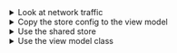<details>
<summary>Look at network traffic</summary>

Before making any changes, open devtools in the Network tab and refresh _earthquakes_. You'll see two
calls to the web service.

<img style="width:80%" src="https://s3.amazonaws.com/mjs.neo.learning.images/earthquakes/EarthquakesTwoTablesTwoCalls.png"></img>

</details>

<details>
<summary>Copy the store config to the view model</summary>

View models have two key configs: `data` and `stores`.

- `data` holds name/value pairs where the value can be a simple value, or object references
- `stores` holds configs of stores

Add a `stores` property to the view model config that holds a copy of the store.

<pre data-javascript>
import Base             from '../../../node_modules/neo.mjs/src/container/Base.mjs';
import Controller       from './MainViewController.mjs';
import EarthquakesTable from './earthquakes/Table.mjs';
import Store            from '../../../node_modules/neo.mjs/src/data/Store.mjs';
import ViewModel        from './MainViewModel.mjs';

class MainView extends Base {
    static config = {
        className: 'Earthquakes.view.MainView',
        ntype: 'earthquakes-main',

        controller: {module: Controller},
        model: {
            module: ViewModel,
            stores: {
                earthquakes: {
                    module: Store,
                    model: {
                        fields: [{
                            name: "humanReadableLocation"
                        }, {
                            name: "size"
                        }, {
                            name: "timestamp",
                            type: "Date"
                        }]
                    },
                    url: "https://apis.is/earthquake/is",
                    responseRoot: "results",
                    autoLoad: true
                },    
            }
        },

        layout: {
            ntype: 'vbox', align: 'stretch'
        },
        items: [{
            module: EarthquakesTable,
            store: {
                module: Store,
                model: {
                    fields: [{
                        name: "humanReadableLocation"
                    }, {
                        name: "size"
                    }, {
                        name: "timestamp",
                        type: "Date"
                    }]
                },
                url: "https://apis.is/earthquake/is",
                responseRoot: "results",
                autoLoad: true
            },
            style: {width: '100%'}
        },{
            module: EarthquakesTable,
            store: {
                module: Store,
                model: {
                    fields: [{
                        name: "humanReadableLocation"
                    }, {
                        name: "size"
                    }, {
                        name: "timestamp",
                        type: "Date"
                    }]
                },
                url: "https://apis.is/earthquake/is",
                responseRoot: "results",
                autoLoad: true
            },
            style: {width: '100%'}
        }],
    }
}

Neo.setupClass(MainView);

export default MainView;

</pre>

In the `stores` config we named the store _earthquakes_. We could have named it anything, like _foo_
or _myStore_. We're calling it _earthquakes_ simply because that seems like a good descriptive name
of the data the store holds.

At this point we have _three_ identical store configs! Save and refresh, and look at network traffic &mdash; you
should see three calls.

Having an instance in the view model means we can share it. It can be shared anywhere in the containment
hierarchy. The app doesn't have much of a hierarchy: it's just the main view and two child components (the two
tables). But now that the store is in the parent's view model we can share it.

</details>

<details>
<summary>Use the shared store</summary>

The way to bind an instance to a view model property is with the `bind` config. For example

    bind: {
        store: 'stores.earthquakes' 
    }

binds a `store` property to a store called `foo`. The code is saying _in the future, when the value
of "stores.earthquakes" changes, assign it to this object's "store" property_. In this case, `stores.earthquakes`
starts out undefined, then at runtime within a few milliseconds as the view model is processed, the configured
store is created and a reference is assigned to `stores.earthquakes`. That wakes the binding up, and the
value is assigned to the table's `store` property.

Replace each table's `store` config with the binding.

<pre data-javascript>

import Base             from '../../../node_modules/neo.mjs/src/container/Base.mjs';
import Controller       from './MainViewController.mjs';
import EarthquakesTable from './earthquakes/Table.mjs';
import Store            from '../../../node_modules/neo.mjs/src/data/Store.mjs';
import ViewModel        from './MainViewModel.mjs';

class MainView extends Base {
    static config = {
        className: 'Earthquakes.view.MainView',
        ntype: 'earthquakes-main',
        controller: {module: Controller},
        model: {
            module: ViewModel,
            stores: {
                earthquakes: {
                    module: Store,
                    model: {
                        fields: [{
                            name: "humanReadableLocation"
                        }, {
                            name: "size"
                        }, {
                            name: "timestamp",
                            type: "Date"
                        }]
                    },
                    url: "https://apis.is/earthquake/is",
                    responseRoot: "results",
                    autoLoad: true
                },    
            }
        },

        layout: { ntype: 'vbox', align: 'stretch' },
        items: [{
            module: EarthquakesTable,
            bind: {
                store: 'stores.earthquakes'
            },
            style: {width: '100%'}
        },{
            module: EarthquakesTable,
            bind: {
                store: 'stores.earthquakes'
            },
            style: {width: '100%'}
        }],
    }
}

Neo.setupClass(MainView);

export default MainView;
</pre>

Save, refresh, and look at network traffic: you'll see a _single_ call to the web service.

<img style="width:80%" src="https://s3.amazonaws.com/mjs.neo.learning.images/earthquakes/EarthquakesTwoTablesOneCall.png"></img>

You can further prove we're using a shared instance by running these statements in the console.

<pre data-javascript>
a = Neo.findFirst({ntype:'earthquakes-main'}).model.stores.earthquakes;
b = Neo.find({ntype:'earthquakes-table'})[0].store;
c = Neo.find({ntype:'earthquakes-table'})[1].store;

(a === b) && (a === c) && (b === c) // true
</pre>

</details>

<details>
<summary>Use the view model class</summary>

We configured the view model in-line, in the `model` config at the top of `MainView`. But the starter app
has a `MainViewModel` class. In theory, if you have a trivial view model you could configure it in-line. But
in general you want to keep that code separate by coding it in a separate class. This is what we did for the
table config &mdash; we started by coding it in-line in the main view, then we refactored it into its own
class. The result was a simpler and more abstract main view. We want to do the same for the view model.

Since the starter app already provides `MainViewModel`, all we need to do is copy the `stores` property.

Here's the resulting code you should place into `MainViewModel.mjs`.

<pre data-javascript>
import Model from '../../../node_modules/neo.mjs/src/model/Component.mjs';
import Store from '../../../node_modules/neo.mjs/src/data/Store.mjs';

class MainViewModel extends Model {
    static config = {
        className: 'Earthquakes.view.MainViewModel',

        data: {},
        stores: {
            earthquakes: {
                module: Store,
                model: {
                    fields: [{
                        name: "humanReadableLocation"
                    }, {
                        name: "size"
                    }, {
                        name: "timestamp",
                        type: "Date"
                    }]
                },
                url: "https://apis.is/earthquake/is",
                responseRoot: "results",
                autoLoad: true
            },    
        }
    }
}

Neo.setupClass(MainViewModel);

export default MainViewModel;
</pre>

And you need to remove the `stores` config from the main view as follows.

<pre data-javascript>
import Container        from '../../../node_modules/neo.mjs/src/container/Base.mjs';
import Controller       from './MainViewController.mjs';
import EarthquakesTable from './earthquakes/Table.mjs';
import ViewModel        from './MainViewModel.mjs';

class MainView extends Container {
    static config = {
        className: 'Earthquakes.view.MainView',
        ntype: 'earthquakes-main',
        controller: {module: Controller},
        model: {
            module: ViewModel
        },

        layout: { ntype: 'vbox', align: 'stretch' },
        items: [{
            module: EarthquakesTable,
            bind: {
                store: 'stores.earthquakes'
            },
            style: {width: '100%'}
        },{
            module: EarthquakesTable,
            bind: {
                store: 'stores.earthquakes'
            },
            style: {width: '100%'}
        }]
    }
}

Neo.setupClass(MainView);

export default MainView;
</pre>

The refactorings to have separate table and view model classes means the code is more modular, more reusable,
and each class is simpler than using complex source files that try to configure every detail.

</details>

